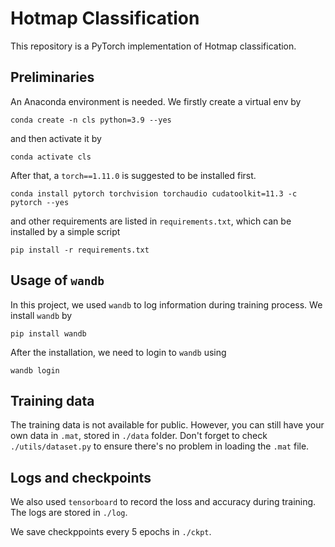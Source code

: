 # Hotmap Classification

This repository is a PyTorch implementation of Hotmap classification.

## Preliminaries

An Anaconda environment is needed. We firstly create a virtual env by
```
conda create -n cls python=3.9 --yes
```
and then activate it by
```
conda activate cls
```

After that, a `torch==1.11.0` is suggested to be installed first.
```
conda install pytorch torchvision torchaudio cudatoolkit=11.3 -c pytorch --yes
```
and other requirements are listed in `requirements.txt`, which can be installed by a simple script
```
pip install -r requirements.txt
```

## Usage of `wandb`

In this project, we used `wandb` to log information during training process. We install `wandb` by
```
pip install wandb
```
After the installation, we need to login to `wandb` using
```
wandb login
```

## Training data

The training data is not available for public. However, you can still have your own data in `.mat`, stored in `./data` folder. Don't forget to check `./utils/dataset.py` to ensure there's no problem in loading the `.mat` file.

## Logs and checkpoints

We also used `tensorboard` to record the loss and accuracy during training. The logs are stored in `./log`.

We save checkppoints every 5 epochs in `./ckpt`.